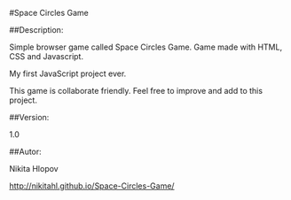 #Space Circles Game

##Description:

Simple browser game called Space Circles Game.
Game made with HTML, CSS and Javascript.

My first JavaScript project ever.

This game is collaborate friendly. Feel free to improve and add to this project.

##Version:

1.0

##Autor:

Nikita Hlopov

http://nikitahl.github.io/Space-Circles-Game/
